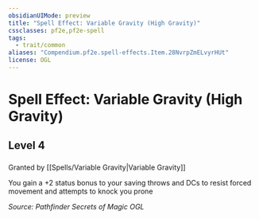 ```yaml
---
obsidianUIMode: preview
title: "Spell Effect: Variable Gravity (High Gravity)"
cssclasses: pf2e,pf2e-spell
tags:
  - trait/common
aliases: "Compendium.pf2e.spell-effects.Item.28NvrpZmELvyrHUt"
license: OGL
---
```

# Spell Effect: Variable Gravity (High Gravity)
## Level 4
### 






Granted by [[Spells/Variable Gravity|Variable Gravity]]

You gain a +2 status bonus to your saving throws and DCs to resist forced movement and attempts to knock you prone

*Source: Pathfinder Secrets of Magic*
*OGL*